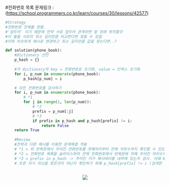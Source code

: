 #전화번호 목록
문제링크 : (https://school.programmers.co.kr/learn/courses/30/lessons/42577)

```python
#Strategy
#전화번호 전체를 정렬.
#'접두어' 이기 때문에 만약 서로 접두어 관계라면 앞 뒤에 위치할것
#이 둘을 서로의 최소 길이만큼 비교한다면 찾을 수 있음
#이와 비슷하게 해시로 변경하고 최소 길이만큼 값을 찾는다면..?

def solution(phone_book):
    #dictionary 선언
    p_hash = {}
    
    #각 dictionary의 key = 전화번호로 초기화, value = 인덱스 초기화
    for i, p_num in enumerate(phone_book):
        p_hash[p_num] = i

    # 모든 전화번호를 검사하기
    for i, p_num in enumerate(phone_book):
        # *1
        for j in range(1, len(p_num)):
            # *2
            prefix = p_num[:j]
            # *3
            if prefix in p_hash and p_hash[prefix] != i:
                return False
    return True
    
    #Review
    #전략과 다른 해시를 이용한 문제해결 적용
    # *1 = 위 반복문에서 주어진 전화번호를 첫째자리부터 전체 자릿수까지 확인할 수 있도록 1~전화번호 길이까지 반복하는 반복문
    # *2 = 전화번호 목록을 슬라이스하여 전체 전화번호에서 반복문에 의해 주어진 자리수까지 가져오기.
    # *3 = prefix in p_hash -> 주어진 키가 해시테이블 내부에 있는지 검사. 이때 key를 통해서만 검색이 가능. 위에 dictionary의 키를 전화번호로 초기화한 이유가 이것.
    # 또한 자기 자신을 찾은것이 아닌지 확인하기 위해 p_hash[prefix] != i (검색한 해시테이블의 value가 자신의 index가 아닌지 확인.)
    
```
<p align="center">
    <img src = "https://user-images.githubusercontent.com/43941511/232327425-000a8442-7c22-4de9-bcca-c3f0304f26f1.PNG">
</p>
